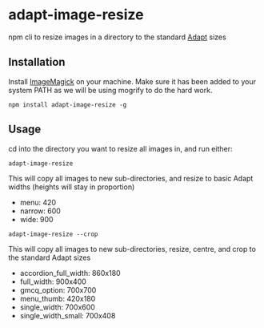 # adapt-image-resize
npm cli to resize images in a directory to the standard [Adapt](https://github.com/adaptlearning/adapt_framework) sizes

## Installation

Install [ImageMagick](https://www.imagemagick.org/script/binary-releases.php) on your machine. Make sure it has been added to your system PATH as we will be using mogrify to do the hard work.

```
npm install adapt-image-resize -g
```

## Usage
cd into the directory you want to resize all images in, and run either:

```
adapt-image-resize
```
This will copy all images to new sub-directories, and resize to basic Adapt widths (heights will stay in proportion)
* menu: 420
* narrow: 600
* wide: 900

```
adapt-image-resize --crop
```
This will copy all images to new sub-directories, resize, centre, and crop to the standard Adapt sizes
* accordion_full_width: 860x180
* full_width: 900x400
* gmcq_option: 700x700
* menu_thumb: 420x180
* single_width: 700x600
* single_width_small: 700x408
